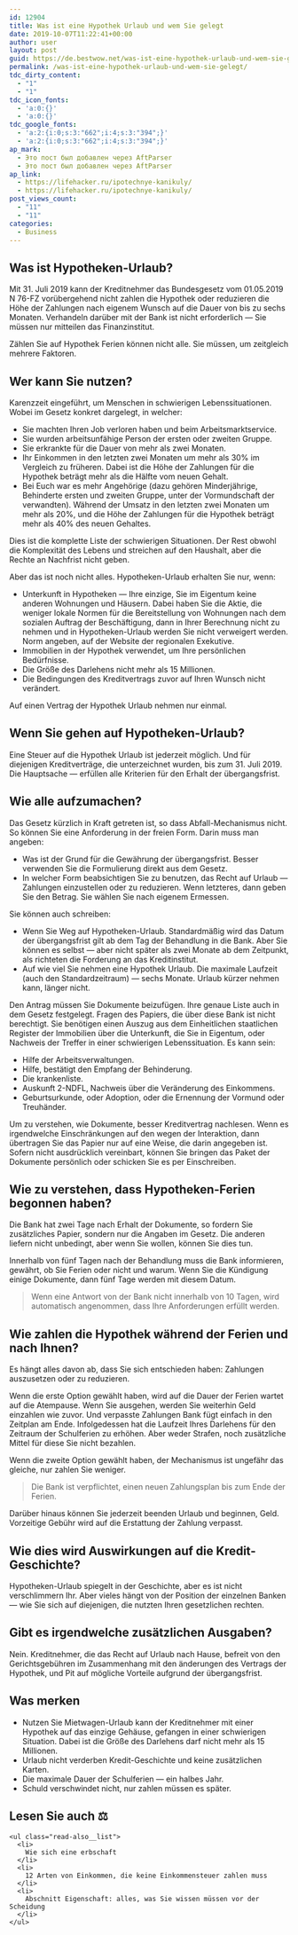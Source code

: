 ```yaml
---
id: 12904
title: Was ist eine Hypothek Urlaub und wem Sie gelegt
date: 2019-10-07T11:22:41+00:00
author: user
layout: post
guid: https://de.bestwow.net/was-ist-eine-hypothek-urlaub-und-wem-sie-gelegt/
permalink: /was-ist-eine-hypothek-urlaub-und-wem-sie-gelegt/
tdc_dirty_content:
  - "1"
  - "1"
tdc_icon_fonts:
  - 'a:0:{}'
  - 'a:0:{}'
tdc_google_fonts:
  - 'a:2:{i:0;s:3:"662";i:4;s:3:"394";}'
  - 'a:2:{i:0;s:3:"662";i:4;s:3:"394";}'
ap_mark:
  - Это пост был добавлен через AftParser
  - Это пост был добавлен через AftParser
ap_link:
  - https://lifehacker.ru/ipotechnye-kanikuly/
  - https://lifehacker.ru/ipotechnye-kanikuly/
post_views_count:
  - "11"
  - "11"
categories:
  - Business
---
```

<div>
  <h2>
    Was ist Hypotheken-Urlaub?
  </h2>
  
  <p>
    Mit 31. Juli 2019 kann der Kreditnehmer<span> <span> das Bundesgesetz vom 01.05.2019 N 76-FZ </span> </span> vorübergehend nicht zahlen die Hypothek oder reduzieren die Höhe der Zahlungen nach eigenem Wunsch auf die Dauer von bis zu sechs Monaten. Verhandeln darüber mit der Bank ist nicht erforderlich — Sie müssen nur mitteilen das Finanzinstitut.
  </p>
  
  <p>
    Zählen Sie auf Hypothek Ferien können nicht alle. Sie müssen, um zeitgleich mehrere Faktoren.
  </p></p>
</div>

<div>
  <h2>
    Wer kann Sie nutzen?
  </h2>
  
  <p>
    Karenzzeit eingeführt, um Menschen in schwierigen Lebenssituationen. Wobei im Gesetz konkret dargelegt, in welcher:
  </p>
  
  <ul>
    <li>
      Sie machten Ihren Job verloren haben und beim Arbeitsmarktservice.
    </li>
    <li>
      Sie wurden arbeitsunfähige Person der ersten oder zweiten Gruppe.
    </li>
    <li>
      Sie erkrankte für die Dauer von mehr als zwei Monaten.
    </li>
    <li>
      Ihr Einkommen in den letzten zwei Monaten um mehr als 30% im Vergleich zu früheren. Dabei ist die Höhe der Zahlungen für die Hypothek beträgt mehr als die Hälfte vom neuen Gehalt.
    </li>
    <li>
      Bei Euch war es mehr Angehörige (dazu gehören Minderjährige, Behinderte ersten und zweiten Gruppe, unter der Vormundschaft der verwandten). Während der Umsatz in den letzten zwei Monaten um mehr als 20%, und die Höhe der Zahlungen für die Hypothek beträgt mehr als 40% des neuen Gehaltes.
    </li>
  </ul>
  
  <p>
    Dies ist die komplette Liste der schwierigen Situationen. Der Rest obwohl die Komplexität des Lebens und streichen auf den Haushalt, aber die Rechte an Nachfrist nicht geben.
  </p>
  
  <p>
    Aber das ist noch nicht alles. Hypotheken-Urlaub erhalten Sie nur, wenn:
  </p>
  
  <ul>
    <li>
      Unterkunft in Hypotheken — Ihre einzige, Sie im Eigentum keine anderen Wohnungen und Häusern. Dabei haben Sie die Aktie, die weniger lokale Normen für die Bereitstellung von Wohnungen nach dem sozialen Auftrag der Beschäftigung, dann in Ihrer Berechnung nicht zu nehmen und in Hypotheken-Urlaub werden Sie nicht verweigert werden. Norm angeben, auf der Website der regionalen Exekutive.
    </li>
    <li>
      Immobilien in der Hypothek verwendet, um Ihre persönlichen Bedürfnisse.
    </li>
    <li>
      Die Größe des Darlehens nicht mehr als 15 Millionen.
    </li>
    <li>
      Die Bedingungen des Kreditvertrags zuvor auf Ihren Wunsch nicht verändert.
    </li>
  </ul>
  
  <p>
    Auf einen Vertrag der Hypothek Urlaub nehmen nur einmal.
  </p></p>
</div>

<div>
  <h2>
    Wenn Sie gehen auf Hypotheken-Urlaub?
  </h2>
  
  <p>
    Eine Steuer auf die Hypothek Urlaub ist jederzeit möglich. Und für diejenigen Kreditverträge, die unterzeichnet wurden, bis zum 31. Juli 2019. Die Hauptsache — erfüllen alle Kriterien für den Erhalt der übergangsfrist.
  </p></p>
</div>

<div>
  <h2>
    Wie alle aufzumachen?
  </h2>
  
  <p>
    Das Gesetz kürzlich in Kraft getreten ist, so dass Abfall-Mechanismus nicht. So können Sie eine Anforderung in der freien Form. Darin muss man angeben:
  </p>
  
  <ul>
    <li>
      Was ist der Grund für die Gewährung der übergangsfrist. Besser verwenden Sie die Formulierung direkt aus dem Gesetz.
    </li>
    <li>
      In welcher Form beabsichtigen Sie zu benutzen, das Recht auf Urlaub — Zahlungen einzustellen oder zu reduzieren. Wenn letzteres, dann geben Sie den Betrag. Sie wählen Sie nach eigenem Ermessen.
    </li>
  </ul>
  
  <p>
    Sie können auch schreiben:
  </p>
  
  <ul>
    <li>
      Wenn Sie Weg auf Hypotheken-Urlaub. Standardmäßig wird das Datum der übergangsfrist gilt ab dem Tag der Behandlung in die Bank. Aber Sie können es selbst — aber nicht später als zwei Monate ab dem Zeitpunkt, als richteten die Forderung an das Kreditinstitut.
    </li>
    <li>
      Auf wie viel Sie nehmen eine Hypothek Urlaub. Die maximale Laufzeit (auch den Standardzeitraum) — sechs Monate. Urlaub kürzer nehmen kann, länger nicht.
    </li>
  </ul>
  
  <p>
    Den Antrag müssen Sie Dokumente beizufügen. Ihre genaue Liste auch in dem Gesetz festgelegt. Fragen des Papiers, die über diese Bank ist nicht berechtigt. Sie benötigen einen Auszug aus dem Einheitlichen staatlichen Register der Immobilien über die Unterkunft, die Sie in Eigentum, oder Nachweis der Treffer in einer schwierigen Lebenssituation. Es kann sein:
  </p>
  
  <ul>
    <li>
      Hilfe der Arbeitsverwaltungen.
    </li>
    <li>
      Hilfe, bestätigt den Empfang der Behinderung.
    </li>
    <li>
      Die krankenliste.
    </li>
    <li>
      Auskunft 2-NDFL, Nachweis über die Veränderung des Einkommens.
    </li>
    <li>
      Geburtsurkunde, oder Adoption, oder die Ernennung der Vormund oder Treuhänder.
    </li>
  </ul>
  
  <p>
    Um zu verstehen, wie Dokumente, besser Kreditvertrag nachlesen. Wenn es irgendwelche Einschränkungen auf den wegen der Interaktion, dann übertragen Sie das Papier nur auf eine Weise, die darin angegeben ist. Sofern nicht ausdrücklich vereinbart, können Sie bringen das Paket der Dokumente persönlich oder schicken Sie es per Einschreiben.
  </p></p>
</div>

<div>
  <h2>
    Wie zu verstehen, dass Hypotheken-Ferien begonnen haben?
  </h2>
  
  <p>
    Die Bank hat zwei Tage nach Erhalt der Dokumente, so fordern Sie zusätzliches Papier, sondern nur die Angaben im Gesetz. Die anderen liefern nicht unbedingt, aber wenn Sie wollen, können Sie dies tun.
  </p>
  
  <p>
    Innerhalb von fünf Tagen nach der Behandlung muss die Bank informieren, gewährt, ob Sie Ferien oder nicht und warum. Wenn Sie die Kündigung einige Dokumente, dann fünf Tage werden mit diesem Datum.
  </p>
  
  <blockquote>
    <p>
      Wenn eine Antwort von der Bank nicht innerhalb von 10 Tagen, wird automatisch angenommen, dass Ihre Anforderungen erfüllt werden.
    </p>
  </blockquote></p>
</div>

<div>
  <h2>
    Wie zahlen die Hypothek während der Ferien und nach Ihnen?
  </h2>
  
  <p>
    Es hängt alles davon ab, dass Sie sich entschieden haben: Zahlungen auszusetzen oder zu reduzieren.
  </p>
  
  <p>
    Wenn die erste Option gewählt haben, wird auf die Dauer der Ferien wartet auf die Atempause. Wenn Sie ausgehen, werden Sie weiterhin Geld einzahlen wie zuvor. Und verpasste Zahlungen Bank fügt einfach in den Zeitplan am Ende. Infolgedessen hat die Laufzeit Ihres Darlehens für den Zeitraum der Schulferien zu erhöhen. Aber weder Strafen, noch zusätzliche Mittel für diese Sie nicht bezahlen.
  </p>
  
  <p>
    Wenn die zweite Option gewählt haben, der Mechanismus ist ungefähr das gleiche, nur zahlen Sie weniger.
  </p>
  
  <blockquote>
    <p>
      Die Bank ist verpflichtet, einen neuen Zahlungsplan bis zum Ende der Ferien.
    </p>
  </blockquote>
  
  <p>
    Darüber hinaus können Sie jederzeit beenden Urlaub und beginnen, Geld. Vorzeitige Gebühr wird auf die Erstattung der Zahlung verpasst.
  </p></p>
</div>

<div>
  <h2>
    Wie dies wird Auswirkungen auf die Kredit-Geschichte?
  </h2>
  
  <p>
    Hypotheken-Urlaub spiegelt in der Geschichte, aber es ist nicht verschlimmern Ihr. Aber vieles hängt von der Position der einzelnen Banken — wie Sie sich auf diejenigen, die nutzten Ihren gesetzlichen rechten.
  </p></p>
</div>

<div>
  <h2>
    Gibt es irgendwelche zusätzlichen Ausgaben?
  </h2>
  
  <p>
    Nein. Kreditnehmer, die das Recht auf Urlaub nach Hause, befreit von den Gerichtsgebühren im Zusammenhang mit den änderungen des Vertrags der Hypothek, und Pit auf mögliche Vorteile aufgrund der übergangsfrist.
  </p></p>
</div>

<div>
  <h2>
    Was merken
  </h2>
  
  <ul>
    <li>
      Nutzen Sie Mietwagen-Urlaub kann der Kreditnehmer mit einer Hypothek auf das einzige Gehäuse, gefangen in einer schwierigen Situation. Dabei ist die Größe des Darlehens darf nicht mehr als 15 Millionen.
    </li>
    <li>
      Urlaub nicht verderben Kredit-Geschichte und keine zusätzlichen Karten.
    </li>
    <li>
      Die maximale Dauer der Schulferien — ein halbes Jahr.
    </li>
    <li>
      Schuld verschwindet nicht, nur zahlen müssen es später.
    </li>
  </ul>
  
  <div>
    <h2 class="read-also__title">
      <span>Lesen Sie auch</span> <span>⚖ </span>
    </h2>
    
    <ul class="read-also__list">
      <li>
        Wie sich eine erbschaft
      </li>
      <li>
        12 Arten von Einkommen, die keine Einkommensteuer zahlen muss
      </li>
      <li>
        Abschnitt Eigenschaft: alles, was Sie wissen müssen vor der Scheidung
      </li>
    </ul>
  </div></p>
</div>